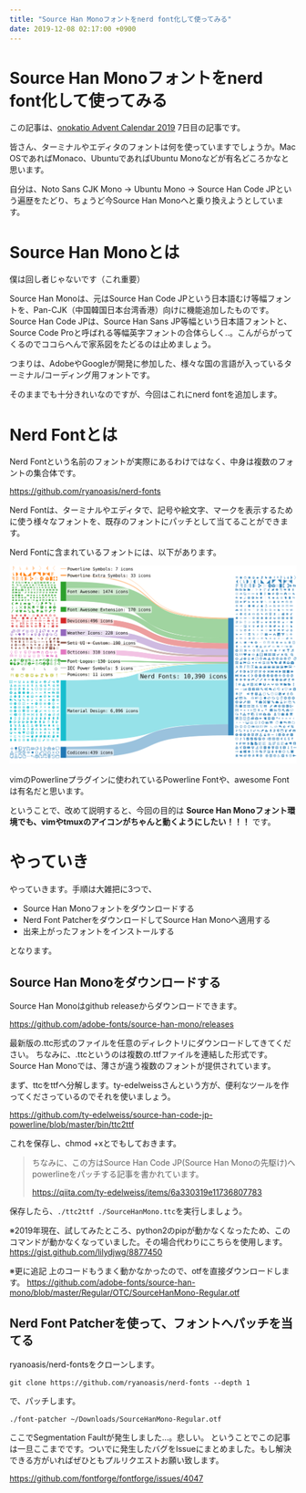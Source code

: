 ```yaml
---
title: "Source Han Monoフォントをnerd font化して使ってみる"
date: 2019-12-08 02:17:00 +0900
---
```


Source Han Monoフォントをnerd font化して使ってみる
===

この記事は、[onokatio Advent Calendar 2019](https://blog.katio.net/adventcalendar/2019/onokatio) 7日目の記事です。  

皆さん、ターミナルやエディタのフォントは何を使っていますでしょうか。Mac OSであればMonaco、UbuntuであればUbuntu Monoなどが有名どころかなと思います。

自分は、Noto Sans CJK Mono -> Ubuntu Mono -> Source Han Code JPという遍歴をたどり、ちょうど今Source Han Monoへと乗り換えようとしています。

# Source Han Monoとは

僕は回し者じゃないです（これ重要）

Source Han Monoは、元はSource Han Code JPという日本語むけ等幅フォントを、Pan-CJK（中国韓国日本台湾香港）向けに機能追加したものです。  
Source Han Code JPは、Source Han Sans JP等幅という日本語フォントと、Source Code Proと呼ばれる等幅英字フォントの合体らしく‥。こんがらがってくるのでココらへんで家系図をたどるのは止めましょう。

つまりは、AdobeやGoogleが開発に参加した、様々な国の言語が入っているターミナル/コーディング用フォントです。

そのままでも十分きれいなのですが、今回はこれにnerd fontを追加します。

# Nerd Fontとは

Nerd Fontという名前のフォントが実際にあるわけではなく、中身は複数のフォントの集合体です。

https://github.com/ryanoasis/nerd-fonts

Nerd Fontは、ターミナルやエディタで、記号や絵文字、マークを表示するために使う様々なフォントを、既存のフォントにパッチとして当てることができます。

Nerd Fontに含まれているフォントには、以下があります。


![](https://raw.githubusercontent.com/ryanoasis/nerd-fonts/master/images/sankey-glyphs-combined-diagram.svg?sanitize=true)

vimのPowerlineプラグインに使われているPowerline Fontや、awesome Fontは有名だと思います。

ということで、改めて説明すると、今回の目的は **Source Han Monoフォント環境でも、vimやtmuxのアイコンがちゃんと動くようにしたい！！！** です。

# やっていき

やっていきます。手順は大雑把に3つで、

- Source Han Monoフォントをダウンロードする
- Nerd Font PatcherをダウンロードしてSource Han Monoへ適用する
- 出来上がったフォントをインストールする

となります。

## Source Han Monoをダウンロードする

Source Han Monoはgithub releaseからダウンロードできます。

https://github.com/adobe-fonts/source-han-mono/releases

最新版の.ttc形式のファイルを任意のディレクトリにダウンロードしてきてください。
ちなみに、.ttcというのは複数の.ttfファイルを連結した形式です。Source Han Monoでは、薄さが違う複数のフォントが提供されています。

まず、ttcをttfへ分解します。ty-edelweissさんという方が、便利なツールを作ってくださっているのでそれを使いましょう。

https://github.com/ty-edelweiss/source-han-code-jp-powerline/blob/master/bin/ttc2ttf

これを保存し、chmod +xとでもしておきます。

>ちなみに、この方はSource Han Code JP(Source Han Monoの先駆け)へpowerlineをパッチする記事を書かれています。
>
>https://qiita.com/ty-edelweiss/items/6a330319e11736807783

保存したら、`./ttc2ttf ./SourceHanMono.ttc`を実行しましょう。

※2019年現在、試してみたところ、python2のpipが動かなくなったため、このコマンドが動かなくなっていました。その場合代わりにこちらを使用します。 https://gist.github.com/lilydjwg/8877450

※更に追記 上のコードもうまく動かなかったので、otfを直接ダウンロードします。 https://github.com/adobe-fonts/source-han-mono/blob/master/Regular/OTC/SourceHanMono-Regular.otf

## Nerd Font Patcherを使って、フォントへパッチを当てる

ryanoasis/nerd-fontsをクローンします。

```shell
git clone https://github.com/ryanoasis/nerd-fonts --depth 1
```

で、パッチします。

```shell
./font-patcher ~/Downloads/SourceHanMono-Regular.otf
```

ここでSegmentation Faultが発生しました…。悲しい。
ということでこの記事は一旦ここまでです。ついでに発生したバグをIssueにまとめました。もし解決できる方がいればぜひともプルリクエストお願い致します。

https://github.com/fontforge/fontforge/issues/4047

